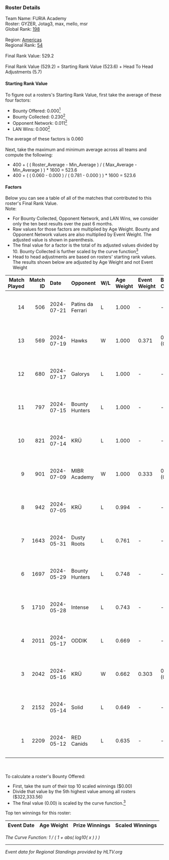 ### Roster Details<br />
Team Name: FURIA Academy<br />
Roster: GYZER, Jotag3, max, mello, msr<br />
Global Rank: [198](../standings_global.md)<br />
<br />
Region: [Americas]( ../standings_americas.md)<br />
Regional Rank: [54]( ../standings_americas.md)<br />
<br />
Final Rank Value:  529.2<br />
<br />
Final Rank Value (529.2) = Starting Rank Value (523.6) + Head To Head Adjustments (5.7)<br />

#### Starting Rank Value<br />
To figure out a rosters's Starting Rank Value, first take the average of these four factors:<br />
- Bounty Offered: 0.000[<sup>1</sup>](#table2)
- Bounty Collected: 0.230[<sup>2</sup>](#table1)
- Opponent Network: 0.011[<sup>2</sup>](#table1)
- LAN Wins: 0.000[<sup>2</sup>](#table1)

The average of these factors is 0.060<br />
<br />
Next, take the maximum and minimum average across all teams and compute the following:<br />
- 400 + ( ( Roster_Average - Min_Average ) / ( Max_Average - Min_Average ) ) * 1600 = 523.6
- 400 + ( ( 0.060 - 0.000 ) / ( 0.781 - 0.000 ) ) * 1600 = 523.6


#### Factors<br />
Below you can see a table of all of the matches that contributed to this roster's Final Rank Value.<br />
Note:<br />

- For Bounty Collected, Opponent Network, and LAN Wins, we consider only the ten best results over the past 6 months.
- Raw values for those factors are multiplied by Age Weight. Bounty and Opponent Network values are also multiplied by Event Weight. The adjusted value is shown in parenthesis.
- The final value for a factor is the total of its adjusted values divided by 10. Bounty Collected is further scaled by the curve function[<sup>3</sup>](#curveFunction)
- Head to head adjustments are based on rosters' starting rank values. The results shown below are adjusted by Age Weight and not Event Weight
<span id="table1"></span><br />


| Match Played | Match ID | Date       | Opponent          | W/L | Age Weight | Event Weight | Bounty Collected | Opponent Network | LAN Wins  | H2H Adj. | Roster                                   |
| -: | -: | :- | :- | :- | :- | :- | :- | :- | :- | -: | :- |
|           14 |      506 | 2024-07-21 | Patins da Ferrari | L   | 1.000      | -            | -                | -                | -         |    -5.95 | GYZER, Jotag3, max, mello, msr           |
|           13 |      569 | 2024-07-19 | Hawks             | W   | 1.000      | 0.371        | 0.000 (0.000)    | 0.029 (0.011)    | 0 (0.000) |    15.42 | GYZER, Jotag3, max, mello, msr           |
|           12 |      680 | 2024-07-17 | Galorys           | L   | 1.000      | -            | -                | -                | -         |    -5.01 | Bruninho, GYZER, Jotag3, max, mello      |
|           11 |      797 | 2024-07-15 | Bounty Hunters    | L   | 1.000      | -            | -                | -                | -         |    -2.38 | GYZER, Jotag3, max, mello, souz4h        |
|           10 |      821 | 2024-07-14 | KRÜ               | L   | 1.000      | -            | -                | -                | -         |    -3.98 | GYZER, Jotag3, max, mello, souz4h        |
|            9 |      901 | 2024-07-09 | MIBR Academy      | W   | 1.000      | 0.333        | 0.000 (0.000)    | 0.000 (0.000)    | 0 (0.000) |    10.11 | GYZER, Jotag3, max, mello, souz4h        |
|            8 |      942 | 2024-07-05 | KRÜ               | L   | 0.994      | -            | -                | -                | -         |    -4.04 | GYZER, Jotag3, max, mello, souz4h        |
|            7 |     1643 | 2024-05-31 | Dusty Roots       | L   | 0.761      | -            | -                | -                | -         |    -3.70 | Bruninho, cerolzin, GYZER, Jotag3, mello |
|            6 |     1697 | 2024-05-29 | Bounty Hunters    | L   | 0.748      | -            | -                | -                | -         |    -2.81 | Bruninho, cerolzin, GYZER, Jotag3, mello |
|            5 |     1710 | 2024-05-28 | Intense           | L   | 0.743      | -            | -                | -                | -         |    -5.60 | Bruninho, cerolzin, GYZER, Jotag3, mello |
|            4 |     2011 | 2024-05-17 | ODDIK             | L   | 0.669      | -            | -                | -                | -         |    -1.84 | Bruninho, cerolzin, GYZER, Jotag3, mello |
|            3 |     2042 | 2024-05-16 | KRÜ               | W   | 0.662      | 0.303        | 0.023 (0.005)    | 0.493 (0.099)    | 0 (0.000) |    18.57 | Bruninho, cerolzin, GYZER, Jotag3, mello |
|            2 |     2152 | 2024-05-14 | Solid             | L   | 0.649      | -            | -                | -                | -         |    -2.37 | Bruninho, cerolzin, GYZER, Jotag3, mello |
|            1 |     2209 | 2024-05-12 | RED Canids        | L   | 0.635      | -            | -                | -                | -         |    -0.76 | Bruninho, cerolzin, GYZER, Jotag3, mello |

<br />
<span id="table2"></span><br />
To calculate a roster's Bounty Offered:<br />

- First, take the sum of their top 10 scaled winnings ($0.00)
- Divide that value by the 5th highest value among all rosters ($322,333.56)
- The final value (0.00) is scaled by the curve function.[<sup>3</sup>](#curveFunction)

Top ten winnings for this roster:<br />

| Event Date | Age Weight | Prize Winnings | Scaled Winnings |
| :- | -: | :- | :- |


<span id="curveFunction"></span>_The Curve Function: 1 / ( 1 + abs( log10( x ) ) )_<br />

---
_Event data for Regional Standings provided by HLTV.org_<br />
